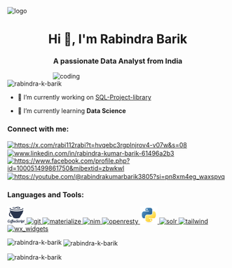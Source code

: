 ![logo](https://github.com/Rabindra-K-Barik/Rabindra-K-Barik/blob/main/RABINDRA.png)
<h1 align="center">Hi 👋, I'm Rabindra Barik</h1>
<h3 align="center">A passionate Data Analyst from India</h3>

<img align="right" alt="coding" width="400" src="https://user-images.githubusercontent.com/55389276/140866485-8fb1c876-9a8f-4d6a-98dc-08c4981eaf70.gif">

<p align="left"> <img src="https://komarev.com/ghpvc/?username=rabindra-k-barik&label=Profile%20views&color=0e75b6&style=flat" alt="rabindra-k-barik" /> </p>

- 🔭 I’m currently working on [SQL-Project-library](https://github.com/Rabindra-K-Barik/SQL_Project_library)

- 🌱 I’m currently learning **Data Science**

<h3 align="left">Connect with me:</h3>
<p align="left">
<a href="https://twitter.com/https://x.com/rabi112rabi?t=hvqebc3rgplnjrov4-v07w&s=08" target="blank"><img align="center" src="https://raw.githubusercontent.com/rahuldkjain/github-profile-readme-generator/master/src/images/icons/Social/twitter.svg" alt="https://x.com/rabi112rabi?t=hvqebc3rgplnjrov4-v07w&s=08" height="30" width="40" /></a>
<a href="https://linkedin.com/in/www.linkedin.com/in/rabindra-kumar-barik-61496a2b3" target="blank"><img align="center" src="https://raw.githubusercontent.com/rahuldkjain/github-profile-readme-generator/master/src/images/icons/Social/linked-in-alt.svg" alt="www.linkedin.com/in/rabindra-kumar-barik-61496a2b3" height="30" width="40" /></a>
<a href="https://fb.com/https://www.facebook.com/profile.php?id=100051499861750&mibextid=zbwkwl" target="blank"><img align="center" src="https://raw.githubusercontent.com/rahuldkjain/github-profile-readme-generator/master/src/images/icons/Social/facebook.svg" alt="https://www.facebook.com/profile.php?id=100051499861750&mibextid=zbwkwl" height="30" width="40" /></a>
<a href="https://www.youtube.com/c/https://youtube.com/@rabindrakumarbarik3805?si=pn8xm4eg_waxspvq" target="blank"><img align="center" src="https://raw.githubusercontent.com/rahuldkjain/github-profile-readme-generator/master/src/images/icons/Social/youtube.svg" alt="https://youtube.com/@rabindrakumarbarik3805?si=pn8xm4eg_waxspvq" height="30" width="40" /></a>
</p>

<h3 align="left">Languages and Tools:</h3>
<p align="left"> <a href="https://offeescript.org" target="_blank" rel="noreferrer"> <img src="https://raw.githubusercontent.com/devicons/devicon/master/icons/coffeescript/coffeescript-original-wordmark.svg" alt="coffeescript" width="40" height="40"/> </a> <a href="https://git-scm.com/" target="_blank" rel="noreferrer"> <img src="https://www.vectorlogo.zone/logos/git-scm/git-scm-icon.svg" alt="git" width="40" height="40"/> </a> <a href="https://materializecss.com/" target="_blank" rel="noreferrer"> <img src="https://raw.githubusercontent.com/prplx/svg-logos/5585531d45d294869c4eaab4d7cf2e9c167710a9/svg/materialize.svg" alt="materialize" width="40" height="40"/> </a> <a href="https://nim-lang.org/" target="_blank" rel="noreferrer"> <img src="https://www.vectorlogo.zone/logos/nim-lang/nim-lang-icon.svg" alt="nim" width="40" height="40"/> </a> <a href="https://openresty.org/" target="_blank" rel="noreferrer"> <img src="https://openresty.org/images/logo.png" alt="openresty" width="40" height="40"/> </a> <a href="https://www.python.org" target="_blank" rel="noreferrer"> <img src="https://raw.githubusercontent.com/devicons/devicon/master/icons/python/python-original.svg" alt="python" width="40" height="40"/> </a> <a href="https://lucene.apache.org/solr/" target="_blank" rel="noreferrer"> <img src="https://www.vectorlogo.zone/logos/apache_solr/apache_solr-icon.svg" alt="solr" width="40" height="40"/> </a> <a href="https://tailwindcss.com/" target="_blank" rel="noreferrer"> <img src="https://www.vectorlogo.zone/logos/tailwindcss/tailwindcss-icon.svg" alt="tailwind" width="40" height="40"/> </a> <a href="https://www.wxwidgets.org/" target="_blank" rel="noreferrer"> <img src="https://upload.wikimedia.org/wikipedia/commons/b/bb/WxWidgets.svg" alt="wx_widgets" width="40" height="40"/> </a> </p>

<p><img align="left" src="https://github-readme-stats.vercel.app/api/top-langs?username=rabindra-k-barik&show_icons=true&locale=en&layout=compact" alt="rabindra-k-barik" /></p>

<p>&nbsp;<img align="center" src="https://github-readme-stats.vercel.app/api?username=rabindra-k-barik&show_icons=true&locale=en" alt="rabindra-k-barik" /></p>

<p><img align="center" src="https://github-readme-streak-stats.herokuapp.com/?user=rabindra-k-barik&" alt="rabindra-k-barik" /></p>

